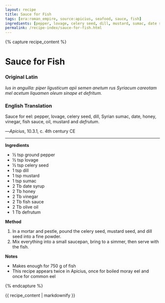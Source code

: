 ```yaml
---
layout: recipe
title: Sauce for Fish
tags: [era:roman_empire, source:apicius, seafood, sauce, fish]
ingredients: [pepper, lovage, celery seed, dill, mustard, sumac, date syrup, honey, vinegar, fish sauce, olive oil, defrutum]
permalink: /recipe-index/sauce-for-fish.html
---
```


{% capture recipe_content %}
# Sauce for Fish

### Original Latin
*Ius in anguilla: piper ligusticum apii semen anetum rus Syriacum careotam mel acetum liquamen oleum sinape et defritum.*

### English Translation
Sauce for eel: pepper, lovage, celery seed, dill, Syrian sumac, date, honey, vinegar, fish sauce, oil, mustard and *defrutum*.

—*Apicius*, 10.3.1, c. 4th century CE

___

**Ingredients**

* ½ tsp ground pepper  
* ½ tsp lovage  
* ½ tsp celery seed  
* 1 tsp dill  
* 1 tsp mustard  
* 1 tsp sumac  
* 2 Tb date syrup  
* 2 Tb honey  
* 2 Tb vinegar  
* 2 Tb fish sauce  
* 2 Tb olive oil  
* 1 Tb defrutum

**Method**

1. In a mortar and pestle, pound the celery seed, mustard seed, and dill seed into a fine powder.  
2. Mix everything into a small saucepan, bring to a simmer, then serve with the fish.

**Notes**

* Makes enough for 750 g of fish  
* This recipe appears twice in Apicius, once for boiled moray eel and once for common eel

{% endcapture %}

{{ recipe_content | markdownify }}